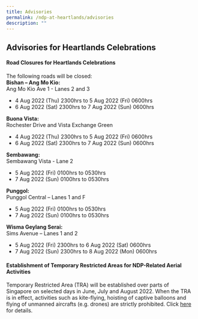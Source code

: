 ```yaml
---
title: Advisories
permalink: /ndp-at-heartlands/advisories
description: ""
---
```

## Advisories for Heartlands Celebrations

#### Road Closures for Heartlands Celebrations

The following roads will be closed:<br>
**Bishan – Ang Mo Kio:**<br>
Ang Mo Kio Ave 1 - Lanes 2 and 3 
* 4 Aug 2022 (Thu) 2300hrs to 5 Aug 2022 (Fri) 0600hrs
*	6 Aug 2022 (Sat) 2300hrs to 7 Aug 2022 (Sun) 0600hrs

**Buona Vista:**<br>
Rochester Drive and Vista Exchange Green
* 4 Aug 2022 (Thu) 2300hrs to 5 Aug 2022 (Fri) 0600hrs
* 6 Aug 2022 (Sat) 2300hrs to 7 Aug 2022 (Sun) 0600hrs

**Sembawang:**<br> 
Sembawang Vista - Lane 2
* 5 Aug 2022 (Fri) 0100hrs to 0530hrs
* 7 Aug 2022 (Sun) 0100hrs to 0530hrs

**Punggol:**<br>
Punggol Central – Lanes 1 and F
* 5 Aug 2022 (Fri) 0100hrs to 0530hrs
* 7 Aug 2022 (Sun) 0100hrs to 0530hrs

**Wisma Geylang Serai:**<br>
Sims Avenue – Lanes 1 and 2
* 5 Aug 2022 (Fri) 2300hrs to 6 Aug 2022 (Sat) 0600hrs
* 7 Aug 2022 (Sun) 2300hrs to 8 Aug 2022 (Mon) 0600hrs

#### Establishment of Temporary Restricted Areas for NDP-Related Aerial Activities
Temporary Restricted Area (TRA) will be established over parts of Singapore on selected days in June, July and August 2022. When the TRA is in effect, activities such as kite-flying, hoisting of captive balloons and flying of unmanned aircrafts (e.g. drones) are strictly prohibited. Click <a href="/files/News%20Release%20-%20Establishment%20of%20Temporary%20Restricted%20Area%20for%20NDP-related%20Aerial%20Activities.pdf" target="_blank">here</a> for details.